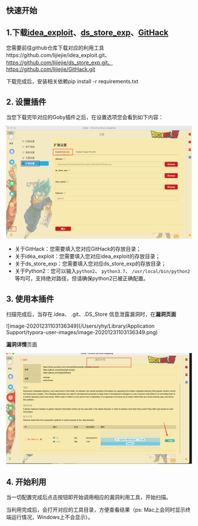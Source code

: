 ## 快速开始

## 1.下载[idea_exploit](https://github.com/lijiejie/idea_exploit)、[ds_store_exp](https://github.com/lijiejie/ds_store_exp)、[GitHack](https://github.com/lijiejie/GitHack)

您需要前往github仓库下载对应的利用工具https://github.com/lijiejie/idea_exploit.git、https://github.com/lijiejie/ds_store_exp.git、https://github.com/lijiejie/GitHack.git

下载完成后，安装相关依赖pip install -r requirements.txt

## 2. 设置插件

当您下载完毕对应的Goby插件之后，在设置选项您会看到如下内容：

![image-20201231102710792](src/assets/img/image-20201231102710792.png)

- 关于GitHack：您需要填入您对应GitHack的存放目录；
- 关于idea_exploit：您需要填入您对应idea_exploit的存放目录；
- 关于ds_store_exp：您需要填入您对应ds_store_exp的存放目录；
- 关于Python2：您可以输入`python2`、 `python3.7`、 `/usr/local/bin/python2`等均可，支持绝对路径，但请确保python2已被正确配置。

## 3. 使用本插件

扫描完成后，当存在.idea、 .git、.DS_Store 信息泄露漏洞时，在**漏洞页面**

![image-20201231103136349](/Users/yhy/Library/Application Support/typora-user-images/image-20201231103136349.png)

**漏洞详情**页面

![image-20201231103223601](src/assets/img/image-20201231103223601.png)

## 4. 开始利用

当一切配置完成后点击按钮即开始调用相应的漏洞利用工具，开始扫描。

当利用完成后，会打开对应的工具目录，方便查看结果（ps: Mac上会同时显示终端运行情况，Windows上不会显示）。

